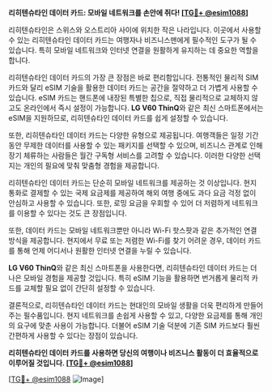 **리히텐슈타인 데이터 카드: 모바일 네트워크를 손안에 쥐다! [[TG💪+ @esim1088](https://t.me/s/esim1088)]**

리히텐슈타인은 스위스와 오스트리아 사이에 위치한 작은 나라입니다. 이곳에서 사용할 수 있는 리히텐슈타인 데이터 카드는 여행자나 비즈니스맨에게 필수적인 도구가 될 수 있습니다. 특히 모바일 네트워크와 인터넷 연결을 원활하게 유지하는 데 중요한 역할을 합니다.

리히텐슈타인 데이터 카드의 가장 큰 장점은 바로 편리함입니다. 전통적인 물리적 SIM 카드와 달리 eSIM 기술을 활용한 데이터 카드는 공간을 절약하고 더 가볍게 사용할 수 있습니다. eSIM 카드는 핸드폰에 내장된 특별한 칩으로, 직접 물리적으로 교체하지 않고도 온라인에서 즉시 설정이 가능합니다. **LG V60 ThinQ**와 같은 최신 스마트폰에서는 eSIM을 지원하므로, 리히텐슈타인 데이터 카드를 쉽게 설정할 수 있습니다.

또한, 리히텐슈타인 데이터 카드는 다양한 유형으로 제공됩니다. 여행객들은 일정 기간 동안 무제한 데이터를 사용할 수 있는 패키지를 선택할 수 있으며, 비즈니스 관계로 인해 장기 체류하는 사람들은 월간 구독형 서비스를 고려할 수 있습니다. 이러한 다양한 선택지는 개인의 필요에 맞춰 맞춤형 경험을 제공합니다.

리히텐슈타인 데이터 카드는 단순히 모바일 네트워크를 제공하는 것 이상입니다. 현지 통화로 결제할 수 있는 국제 요금제를 제공하여 해외 여행 중에도 과다 요금 걱정 없이 안심하고 사용할 수 있습니다. 또한, 로밍 요금을 우회할 수 있어 더 저렴하게 네트워크를 이용할 수 있다는 것도 큰 장점입니다.

또한, 데이터 카드는 모바일 네트워크뿐만 아니라 Wi-Fi 핫스팟과 같은 추가적인 연결 방식을 제공합니다. 현지에서 무료 또는 저렴한 Wi-Fi를 찾기 어려운 경우, 데이터 카드를 통해 언제 어디서나 원활한 인터넷 연결을 누릴 수 있습니다.

**LG V60 ThinQ**와 같은 최신 스마트폰을 사용한다면, 리히텐슈타인 데이터 카드는 더 나은 모바일 경험을 제공할 것입니다. 특히 eSIM 기능을 활용하면 번거롭게 물리적 카드를 교체할 필요 없이 간단히 설정할 수 있습니다.

결론적으로, 리히텐슈타인 데이터 카드는 현대인의 모바일 생활을 더욱 편리하게 만들어주는 필수품입니다. 현지 네트워크를 손쉽게 사용할 수 있고, 다양한 요금제를 통해 개인의 요구에 맞춘 사용이 가능합니다. 더불어 eSIM 기술 덕분에 기존 SIM 카드보다 훨씬 간편하게 사용할 수 있다는 장점이 있습니다.

**리히텐슈타인 데이터 카드를 사용하면 당신의 여행이나 비즈니스 활동이 더 효율적으로 이루어질 것입니다. [[TG💪+ @esim1088](https://t.me/s/esim1088)]**

[[TG💪+ @esim1088](https://t.me/s/esim1088) ![Image](https://i.postimg.cc/Y0z9fWf4/image.png)]